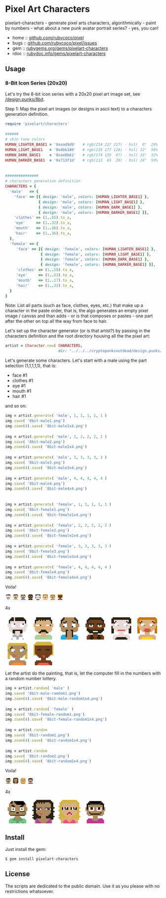 # Pixel Art Characters

pixelart-characters - generate pixel arts characters, algorithmically - paint by numbers - what about a new punk avatar portrait series? - yes, you can!


* home  :: [github.com/rubycoco/pixel](https://github.com/rubycoco/pixel)
* bugs  :: [github.com/rubycoco/pixel/issues](https://github.com/rubycoco/pixel/issues)
* gem   :: [rubygems.org/gems/pixelart-characters](https://rubygems.org/gems/pixelart-characters)
* rdoc  :: [rubydoc.info/gems/pixelart-characters](http://rubydoc.info/gems/pixelart-characters)




## Usage

### 8-Bit Icon Series (20x20)

Let's try the 8-bit icon series with a 20x20 pixel art image set,
see [/design.punks/8bit](https://github.com/cryptopunksnotdead/design.punks#8-bit-icon-series-20x20).


Step 1: Map the pixel art images
(or designs in ascii text)
to a characters generation definition.


``` ruby
require 'pixelart/characters'

######
# skin tone colors
HUMAN_LIGHTER_BASE1 = '0xead9d9'   # rgb(234 217 217) - hsl(  0°  29%  88%)
HUMAN_LIGHT_BASE1   = '0xdbb180'   # rgb(219 177 128) - hsl( 32°  56%  68%)
HUMAN_DARK_BASE1    = '0xae8b61'   # rgb(174 139  97) - hsl( 33°  32%  53%)
HUMAN_DARKER_BASE1  = '0x713f1d'   # rgb(113  63  29) - hsl( 24°  59%  28%)


###############
# characters generation definition
CHARACTERS = {
  'male'   => {
    'face' => [{ design: 'male', colors: [HUMAN_LIGHTER_BASE1] },
               { design: 'male', colors: [HUMAN_LIGHT_BASE1] },
               { design: 'male', colors: [HUMAN_DARK_BASE1] },
               { design: 'male', colors: [HUMAN_DARKER_BASE1] }],
    'clothes' => (1..65).to_a,
    'eye'     => (1..32).to_a,
    'mouth'   => (1..26).to_a,
    'hair'    => (1..36).to_a,
  },
  'female' => {
     'face' => [{ design: 'female', colors: [HUMAN_LIGHTER_BASE1] },
                { design: 'female', colors: [HUMAN_LIGHT_BASE1] },
                { design: 'female', colors: [HUMAN_DARK_BASE1] },
                { design: 'female', colors: [HUMAN_DARKER_BASE1] }],
     'clothes' => (1..59).to_a,
     'eye'     => (1..53).to_a,
     'mouth'   => (1..17).to_a,
     'hair'    => (1..33).to_a,
  }
}
```


Note: List all parts (such as face, clothes, eyes, etc.) that make up
a character in the paste order, that is,
the algo generates an empty pixel image / canvas and than adds - or is that composes or pastes - one part after the other on top all the way from face to hair.



Let's set up the character generator (or is that artist?) by
passing in the characters definition and
the root directory housing all the the pixel art:

``` ruby
artist = Character.new( CHARACTERS,
                        dir: "../../../cryptopunksnotdead/design.punks/8bit" )
```


Let's generate some characters.
Let's start with a male using the part selection (1,1,1,1,1), that is:
- face #1
- clothes #1
- eye #1
- mouth #1
- hair #1

and so on:

``` ruby
img = artist.generate( 'male', 1, 1, 1, 1, 1 )
img.save( '8bit-male1.png')
img.zoom(4).save( '8bit-male1x4.png')

img = artist.generate( 'male', 2, 2, 2, 2, 2 )
img.save( '8bit-male2.png')
img.zoom(4).save( '8bit-male2x4.png')

img = artist.generate( 'male', 3, 3, 3, 3, 3 )
img.save( '8bit-male3.png')
img.zoom(4).save( '8bit-male3x4.png')

img = artist.generate( 'male', 4, 4, 4, 4, 4 )
img.save( '8bit-male4.png')
img.zoom(4).save( '8bit-male4x4.png')


img = artist.generate( 'female', 1, 1, 1, 1, 1 )
img.save( '8bit-female1.png')
img.zoom(4).save( '8bit-female1x4.png')

img = artist.generate( 'female', 2, 2, 2, 2, 2 )
img.save( '8bit-female2.png')
img.zoom(4).save( '8bit-female2x4.png')

img = artist.generate( 'female', 3, 3, 3, 3, 3 )
img.save( '8bit-female3.png')
img.zoom(4).save( '8bit-female3x4.png')

img = artist.generate( 'female', 4, 4, 4, 4, 4 )
img.save( '8bit-female4.png')
img.zoom(4).save( '8bit-female4x4.png')
```

Voila!

![](i/8bit-male1.png)
![](i/8bit-male2.png)
![](i/8bit-male3.png)
![](i/8bit-male4.png)
![](i/8bit-female1.png)
![](i/8bit-female2.png)
![](i/8bit-female3.png)
![](i/8bit-female4.png)

4x

![](i/8bit-male1x4.png)
![](i/8bit-male2x4.png)
![](i/8bit-male3x4.png)
![](i/8bit-male4x4.png)
![](i/8bit-female1x4.png)
![](i/8bit-female2x4.png)
![](i/8bit-female3x4.png)
![](i/8bit-female4x4.png)



Let the artist do the painting, that is, let the computer fill in the numbers
with a random number lottery.

``` ruby
img = artist.random( 'male' )
img.save( '8bit-male-ramdom1.png')
img.zoom(4).save( '8bit-male-random1x4.png')

img = artist.random( 'female' )
img.save( '8bit-female-random1.png')
img.zoom(4).save( '8bit-female-random1x4.png')

img = artist.random
img.save( '8bit-random1.png')
img.zoom(4).save( '8bit-random1x4.png')

img = artist.random
img.save( '8bit-random2.png')
img.zoom(4).save( '8bit-random2x4.png')
```

Voila!

![](i/8bit-male-random1.png)
![](i/8bit-female-random1.png)
![](i/8bit-random1.png)
![](i/8bit-random2.png)

4x

![](i/8bit-male-random1x4.png)
![](i/8bit-female-random1x4.png)
![](i/8bit-random1x4.png)
![](i/8bit-random2x4.png)







## Install

Just install the gem:

    $ gem install pixelart-characters


## License

The scripts are dedicated to the public domain.
Use it as you please with no restrictions whatsoever.

